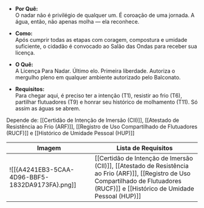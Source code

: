 - **Por Quê:**  
    O nadar não é privilégio de qualquer um. É coroação de uma jornada. A água, então, não apenas molha — ela reconhece.
    
- **Como:**  
    Após cumprir todas as etapas com coragem, compostura e umidade suficiente, o cidadão é convocado ao Salão das Ondas para receber sua licença.
    
- **O Quê:**  
    A Licença Para Nadar. Último elo. Primeira liberdade. Autoriza o mergulho pleno em qualquer ambiente autorizado pelo Balconato.
    
- **Requisitos:**  
    Para chegar aqui, é preciso ter a intenção (T1), resistir ao frio (T6), partilhar flutuadores (T9) e honrar seu histórico de molhamento (T11). Só assim as águas se abrem.

Depende de: [[Certidão de Intenção de Imersão (CII)]], [[Atestado de Resistência ao Frio (ARF)]], [[Registro de Uso Compartilhado de Flutuadores (RUCF)]] e [[Histórico de Umidade Pessoal (HUP)]]


| Imagem                                          | Lista de Requisitos                                                                                                                                                                    |
| ----------------------------------------------- | -------------------------------------------------------------------------------------------------------------------------------------------------------------------------------------- |
| ![[{A4241EB3-5CAA-4D96-BBF5-1832DA9173FA}.png]] | [[Certidão de Intenção de Imersão (CII)]], [[Atestado de Resistência ao Frio (ARF)]], [[Registro de Uso Compartilhado de Flutuadores (RUCF)]] e [[Histórico de Umidade Pessoal (HUP)]] |

